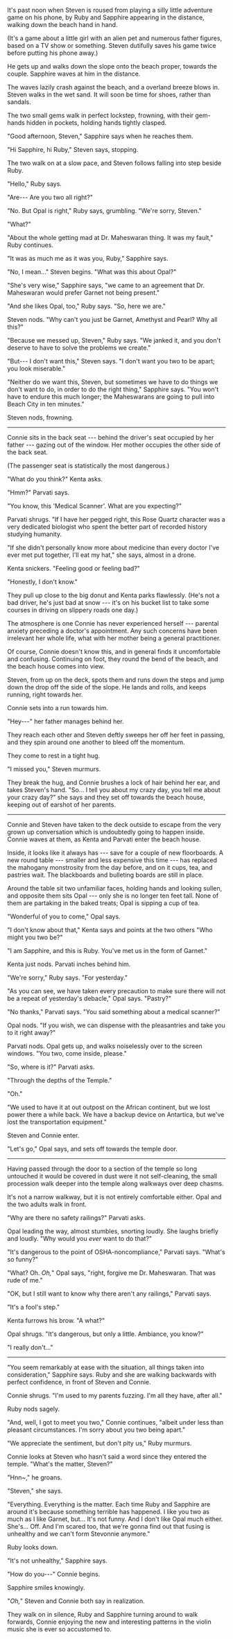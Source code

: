 It's past noon when Steven is roused from playing a silly little
adventure game on his phone, by Ruby and Sapphire appearing in the distance,
walking down the beach hand in hand.

(It's a game about a little girl with an alien pet and numerous father
figures, based on a TV show or something. Steven dutifully saves his game
twice before putting his phone away.)

He gets up and walks down the slope onto the beach proper, towards the
couple. Sapphire waves at him in the distance.

The waves lazily crash against the beach, and a overland breeze blows in.
Steven walks in the wet sand. It will soon be time for shoes, rather than
sandals.

The two small gems walk in perfect lockstep, frowning, with their
gem-hands hidden in pockets, holding hands tightly clasped.

"Good afternoon, Steven," Sapphire says when he reaches them. 

"Hi Sapphire, hi Ruby," Steven says, stopping.

The two walk on at a slow pace, and Steven follows falling into
step beside Ruby.

"Hello," Ruby says.

"Are--- Are you two all right?"

"No. But Opal is right," Ruby says, grumbling. "We're sorry, Steven."

"What?"

"About the whole getting mad at Dr. Maheswaran thing. It was my fault," Ruby continues.

"It was as much me as it was you, Ruby," Sapphire says.

"No, I mean..." Steven begins. "What was this about Opal?"

"She's very wise," Sapphire says, "we came to an agreement that Dr. Maheswaran
would prefer Garnet not being present."

"And she likes Opal, too," Ruby says. "So, here we are."

Steven nods. "Why can't you just be Garnet, Amethyst and Pearl? Why all
this?"

"Because we messed up, Steven," Ruby says. "We janked it, and you don't
deserve to have to solve the problems we create."

"But--- I don't want this," Steven says. "I don't want you two to be
apart; you look miserable."

"Neither do we want this, Steven, but sometimes we have to do things we don't want to do,
in order to do the right thing," Sapphire says. "You won't have to endure this much longer;
the Maheswarans are going to pull into Beach City in ten minutes."

Steven nods, frowning.

----

Connie sits in the back seat --- behind the driver's seat occupied by
her father --- gazing out of the window. Her mother occupies the other
side of the back seat.

(The passenger seat is statistically the most dangerous.)

"What do you think?" Kenta asks.

"Hmm?" Parvati says.

"You know, this 'Medical Scanner'. What are you expecting?"

Parvati shrugs. "If I have her pegged right, this Rose Quartz
character was a very dedicated biologist who spent the better
part of recorded history studying humanity.

"If she didn't personally know more about medicine than every doctor
I've ever met put together, I'll eat my hat," she says, almost in a drone.

Kenta snickers. "Feeling good or feeling bad?"

"Honestly, I don't know."

They pull up close to the big donut and Kenta parks flawlessly.
(He's not a bad driver, he's just bad at snow --- it's on his bucket
list to take some courses in driving on slippery roads one day.)

The atmosphere is one Connie has never experienced herself ---
parental anxiety preceding a doctor's appointment. Any such
concerns have been irrelevant her whole life, what with her mother
being a general practitioner.

Of course, Connie doesn't know this, and in general finds it uncomfortable
and confusing.  Continuing on foot, they round the bend of the beach, and the beach house comes into view.

Steven, from up on the deck, spots them and runs down the steps and jump down the drop
off the side of the slope. He lands and rolls, and keeps running, right towards her.

Connie sets into a run towards him.

"Hey---" her father manages behind her.

They reach each other and Steven deftly sweeps her off her feet in passing, and they
spin around one another to bleed off the momentum.

They come to rest in a tight hug.

"I missed you," Steven murmurs.

They break the hug, and Connie brushes a lock of hair behind her ear, and takes
Steven's hand. "So... I tell you about my crazy day, you tell me about your crazy day?"
she says and they set off towards the beach house, keeping out of earshot of her parents.

----

Connie and Steven have taken to the deck outside to escape from the very grown up conversation
which is undoubtedly going to happen inside. Connie waves at them, as Kenta and Parvati enter
the beach house.

Inside, it looks like it always has ---
save for a couple of new floorboards. A new round table --- smaller and less expensive
this time --- has replaced the mahogany monstrosity from the day before, and on it cups, tea,
and pastries wait. The blackboards and bulleting boards are still in place.

Around the table sit two unfamiliar faces, holding hands and looking sullen, and opposite them sits
Opal --- only she is no longer ten feet tall. None of them are partaking in the baked treats;
Opal is sipping a cup of tea.

"Wonderful of you to come," Opal says.

"I don't know about that," Kenta says and points at the two others "Who might you two be?"

"I am Sapphire, and this is Ruby. You've met us in the form of Garnet."

Kenta just nods. Parvati inches behind him.

"We're sorry," Ruby says. "For yesterday."

"As you can see, we have taken every precaution to make sure there will not be a
repeat of yesterday's debacle," Opal says. "Pastry?"

"No thanks," Parvati says. "You said something about a medical scanner?"

Opal nods. "If you wish, we can dispense with the pleasantries and take you to it
right away?"

Parvati nods. Opal gets up, and walks noiselessly over to the screen windows. "You two,
come inside, please."

"So, where is it?" Parvati asks.

"Through the depths of the Temple."

"Oh."

"We used to have it at out outpost on the African continent, but we lost power
there a while back. We have a backup device on Antartica, but we've lost the transportation
equipment."

Steven and Connie enter.

"Let's go," Opal says, and sets off towards the temple door.

----

Having passed through the door to a section of the temple so long untouched it would be
covered in dust were it not self-cleaning, the small procession walk deeper into
the temple along walkways over deep chasms.

It's not a narrow walkway, but it is not entirely comfortable either. Opal and the
two adults walk in front.

"Why are there no safety railings?" Parvati asks.

Opal leading the way, almost stumbles, snorting loudly. She laughs briefly and
loudly. "Why would you *ever* want to do that?"

"It's dangerous to the point of OSHA-noncompliance," Parvati says. "What's
so funny?"

"What? Oh. *Oh,*" Opal says, "right, forgive me Dr. Maheswaran. That was rude
of me."

"OK, but I still want to know why there aren't any railings," Parvati says.

"It's a fool's step."

Kenta furrows his brow. "A what?"

Opal shrugs. "It's dangerous, but only a little. Ambiance, you know?"

"I really don't..."

----

"You seem remarkably at ease with the situation, all things
taken into consideration," Sapphire says. Ruby and she are
walking backwards with perfect confidence, in front of Steven
and Connie.

Connie shrugs. "I'm used to my parents fuzzing. I'm all they
have, after all."

Ruby nods sagely.

"And, well, I got to meet you two," Connie continues, "albeit
under less than pleasant circumstances. I'm sorry about you two
being apart."

"We appreciate the sentiment, but don't pity us," Ruby murmurs.

Connie looks at Steven who hasn't said a word since they entered the
temple. "What's the matter, Steven?"

"Hnn~," he groans.

"Steven," she says.

"Everything. Everything is the matter. Each time Ruby and Sapphire
are around it's because something terrible has happened. I like you
two as much as I like Garnet, but... It's not funny. And I don't like
Opal much either. She's... Off. And I'm scared too, that we're gonna
find out that fusing is unhealthy and we can't form Stevonnie anymore."

Ruby looks down.

"It's not unhealthy," Sapphire says.

"How do you---" Connie begins.

Sapphire smiles knowingly.

"*Oh,*" Steven and Connie both say in realization.

They walk on in silence, Ruby and Sapphire turning around to walk forwards,
Connie enjoying the new and interesting patterns in the violin music she is
ever so accustomed to.

